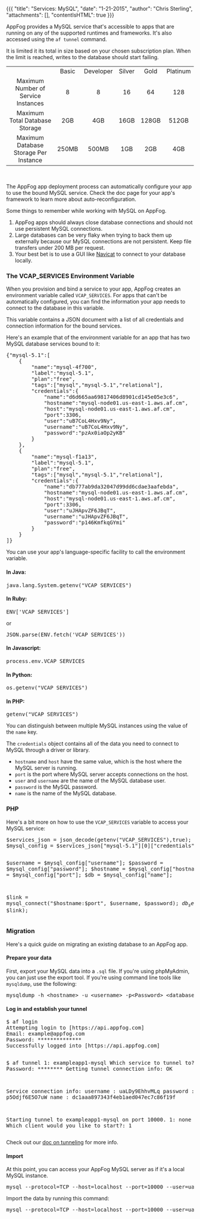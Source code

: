 {{{
  "title": "Services: MySQL",
  "date": "1-21-2015",
  "author": "Chris Sterling",
  "attachments": [],
  "contentIsHTML": true
}}}

<p>AppFog provides a MySQL service that's accessible to apps that are running on any of the supported runtimes and frameworks. It's also accessed using the <code>af tunnel</code> command.</p>
<p>It is limited it its total in size based on your chosen subscription plan. When the limit is reached, writes to the database should start failing.</p>
<table>
<tbody>
<tr>
<td> </td>
<td><center>Basic</center></td>
<td><center>Developer</center></td>
<td><center>Silver</center></td>
<td><center>Gold</center></td>
<td><center>Platinum</center></td>
</tr>
<tr>
<td><center>Maximum Number of Service Instances</center></td>
<td><center>8</center></td>
<td><center>8</center></td>
<td><center>16</center></td>
<td><center>64</center></td>
<td><center>128</center></td>
</tr>
<tr>
<td><center>Maximum Total Database Storage</center></td>
<td><center>2GB</center></td>
<td><center>4GB</center></td>
<td><center>16GB</center></td>
<td><center>128GB</center></td>
<td><center>512GB</center></td>
</tr>
<tr>
<td><center>Maximum Database Storage Per Instance</center></td>
<td><center>250MB</center></td>
<td><center>500MB</center></td>
<td><center>1GB</center></td>
<td><center>2GB</center></td>
<td><center>4GB</center></td>
</tr>
</tbody>
</table>
<p> </p>
<p>The AppFog app deployment process can automatically configure your app to use the bound MySQL service. Check the doc page for your app's framework to learn more about auto-reconfiguration.</p>
<p>Some things to remember while working with MySQL on AppFog.</p>
<ol>
<li>AppFog apps should always close database connections and should not use persistent MySQL connections.</li>
<li>Large databases can be very flaky when trying to back them up externally because our MySQL connections are not persistent. Keep file transfers under 200 MB per request.</li>
<li>Your best bet is to use a GUI like <a href="http://www.navicat.com/">Navicat</a> to connect to your database locally.</li>
</ol>
<h3 id="vcap">The VCAP_SERVICES Environment Variable</h3>
<p>When you provision and bind a service to your app, AppFog creates an environment variable called <code>VCAP_SERVICES</code>. For apps that can't be automatically configured, you can find the information your app needs to connect to the database in this variable.</p>
<p>This variable contains a JSON document with a list of all credentials and connection information for the bound services.</p>
<p>Here's an example that of the environment variable for an app that has two MySQL database services bound to it:</p>
<pre>{"mysql-5.1":[
    {
        "name":"mysql-4f700",
        "label":"mysql-5.1",
        "plan":"free",
        "tags":["mysql","mysql-5.1","relational"],
        "credentials":{
            "name":"d6d665aa69817406d8901cd145e05e3c6",
            "hostname":"mysql-node01.us-east-1.aws.af.cm",
            "host":"mysql-node01.us-east-1.aws.af.cm",
            "port":3306,
            "user":"uB7CoL4Hxv9Ny",
            "username":"uB7CoL4Hxv9Ny",
            "password":"pzAx0iaOp2yKB"
        }
    },
    {
        "name":"mysql-f1a13",
        "label":"mysql-5.1",
        "plan":"free",
        "tags":["mysql","mysql-5.1","relational"],
        "credentials":{
            "name":"db777ab9da32047d99dd6cdae3aafebda",
            "hostname":"mysql-node01.us-east-1.aws.af.cm",
            "host":"mysql-node01.us-east-1.aws.af.cm",
            "port":3306,
            "user":"uJHApvZF6JBqT",
            "username":"uJHApvZF6JBqT",
            "password":"p146KmfkqGYmi"
        }
    }
]}
</pre>
<p>You can use your app's language-specific facility to call the environment variable.</p>
<h4>In Java:</h4>
<pre>java.lang.System.getenv("VCAP_SERVICES")
</pre>
<h4>In Ruby:</h4>
<pre>ENV['VCAP_SERVICES']</pre>
<p>or</p>
<pre>JSON.parse(ENV.fetch('VCAP_SERVICES'))</pre>
<h4>In Javascript:</h4>
<pre>process.env.VCAP_SERVICES
</pre>
<h4>In Python:</h4>
<pre>os.getenv("VCAP_SERVICES")
</pre>
<h4>In PHP:</h4>
<pre>getenv("VCAP_SERVICES")
</pre>
<p>You can distinguish between multiple MySQL instances using the value of the <code>name</code> key.</p>
<p>The <code>credentials</code> object contains all of the data you need to connect to MySQL through a driver or library.</p>
<ul>
<li><code>hostname</code> and <code>host</code> have the same value, which is the host where the MySQL server is running.</li>
<li><code>port</code> is the port where MySQL server accepts connections on the host.</li>
<li><code>user</code> and <code>username</code> are the name of the MySQL database user.</li>
<li><code>password</code> is the MySQL password.</li>
<li><code>name</code> is the name of the MySQL database.</li>
</ul>
<h3 id="php">PHP</h3>
<p>Here's a bit more on how to use the <code>VCAP_SERVICES</code> variable to access your MySQL service:</p>
<pre>$services_json = json_decode(getenv("VCAP_SERVICES"),true);
$mysql_config = $services_json["mysql-5.1"][0]["credentials"];

$username = $mysql_config["username"];
$password = $mysql_config["password"];
$hostname = $mysql_config["hostname"];
$port = $mysql_config["port"];
$db = $mysql_config["name"];

$link = mysql_connect("$hostname:$port", $username, $password);
$db_selected = mysql_select_db($db, $link);
</pre>
<h3 id="migration">Migration</h3>
<p>Here's a quick guide on migrating an existing database to an AppFog app.</p>
<h4>Prepare your data</h4>
<p>First, export your MySQL data into a <code>.sql</code> file. If you're using phpMyAdmin, you can just use the export tool. If you're using command line tools like <code>mysqldump</code>, use the following:</p>
<pre>mysqldump -h &lt;hostname&gt; -u &lt;username&gt; -p&lt;Password&gt; &lt;database&gt; &gt; /tmp/mydata.sql
</pre>
<h4>Log in and establish your tunnel</h4>
<pre>$ af login
Attempting login to [https://api.appfog.com]
Email: example@appfog.com
Password: **************
Successfully logged into [https://api.appfog.com]

$ af tunnel
1: exampleapp1-mysql
Which service to tunnel to?: 1
Password: ********
Getting tunnel connection info: OK

Service connection info:
username : uaLDy9EhhvMLq
password : p5Odjf6E5O7uW
name : dc1aaa897343f4eb1aed047ec7c86f19f

Starting tunnel to exampleapp1-mysql on port 10000.
1: none
2: mysql
Which client would you like to start?: 1
</pre>
<p>Check out our <a href=" https://www.centurylinkcloud.com/knowledge-base/appfog/legacy-version-1/service-database-content-management-tunneling/">doc on tunneling</a> for more info.</p>
<h4>Import</h4>
<p>At this point, you can access your AppFog MySQL server as if it's a local MySQL instance.</p>
<pre>mysql --protocol=TCP --host=localhost --port=10000 --user=uaLDy9EhhvMLq --password=p5Odjf6E5O7uW dc1aaa897343f4eb1aed047ec7c86f19f
</pre>
<p>Import the data by running this command:</p>
<pre>mysql --protocol=TCP --host=localhost --port=10000 --user=uaLDy9EhhvMLq --password=p5Odjf6E5O7uW dc1aaa897343f4eb1aed047ec7c86f19f &lt; /tmp/mydata.sql
</pre>
